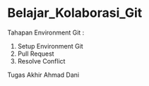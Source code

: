 # Belajar_Kolaborasi_Git

Tahapan Environment Git :
1. Setup Environment Git
2. Pull Request
3. Resolve Conflict

Tugas Akhir Ahmad Dani


